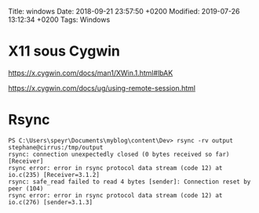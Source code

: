 Title:  windows
Date:  2018-09-21 23:57:50 +0200
Modified:  2019-07-26 13:12:34 +0200
Tags: Windows

# X11 sous Cygwin

<https://x.cygwin.com/docs/man1/XWin.1.html#lbAK>

<https://x.cygwin.com/docs/ug/using-remote-session.html>

# Rsync

    PS C:\Users\speyr\Documents\myblog\content\Dev> rsync -rv output stephane@cirrus:/tmp/output
    rsync: connection unexpectedly closed (0 bytes received so far) [Receiver]
    rsync error: error in rsync protocol data stream (code 12) at io.c(235) [Receiver=3.1.2]
    rsync: safe_read failed to read 4 bytes [sender]: Connection reset by peer (104)
    rsync error: error in rsync protocol data stream (code 12) at io.c(276) [sender=3.1.3]
